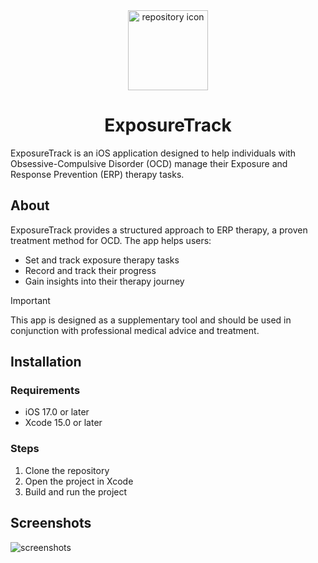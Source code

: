 <div align="center">

<img src="https://github.com/user-attachments/assets/5ffc17b6-588e-417c-98c0-29a084e7ff4a" alt="repository icon" width="128">

<br>

<h1>ExposureTrack</h1>
</div>

ExposureTrack is an iOS application designed to help individuals with Obsessive-Compulsive Disorder (OCD) manage their Exposure and Response Prevention (ERP) therapy tasks.

## About

ExposureTrack provides a structured approach to ERP therapy, a proven treatment method for OCD. The app helps users:

- Set and track exposure therapy tasks
- Record and track their progress
- Gain insights into their therapy journey

> [!IMPORTANT]
> This app is designed as a supplementary tool and should be used in conjunction with professional medical advice and treatment.

## Installation

### Requirements

- iOS 17.0 or later
- Xcode 15.0 or later

### Steps

1. Clone the repository
2. Open the project in Xcode
3. Build and run the project

## Screenshots

![screenshots](https://github.com/user-attachments/assets/327d7ff0-c239-4001-905d-c971f426b453)
